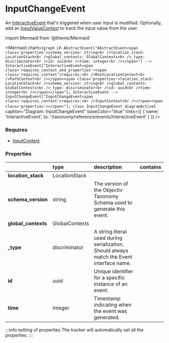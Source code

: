# InputChangeEvent

An [InteractiveEvent](/taxonomy/reference/events/InteractiveEvent.md) that's triggered when user input is modified. Optionally, add an [InputValueContext](../global-contexts/InputValueContext.md) to track the input value from the user.

import Mermaid from '@theme/Mermaid'

<Mermaid chart={`
    graph LR
      AbstractEvent["AbstractEvent<span class='properties'>schema_version: string<br />location_stack: LocationStack<br />global_contexts: GlobalContexts<br />_type: discriminator<br />id: uuid<br />time: integer<br /></span>"] --> InteractiveEvent["InteractiveEvent<span class='requires_context_and_properties'><span class='requires_context'>requires:<br />RootLocationContext<br />PathContext<br /></span><span class='properties'>location_stack: LocationStack<br />schema_version: string<br />global_contexts: GlobalContexts<br />_type: discriminator<br />id: uuid<br />time: integer<br /></span></span"];
      InteractiveEvent --> InputChangeEvent["InputChangeEvent<span class='requires_context'>requires:<br />InputContext<br /></span><span class='properties'></span>"];
    class InputChangeEvent diagramActive
  `}
  caption="Diagram: InputChangeEvent"
  baseColor="blue"
  links={[
    { name: 'InteractiveEvent', to: '/taxonomy/reference/events/InteractiveEvent' }
  ]}
/>

### Requires

* [InputContext](../location-contexts/InputContext.md).

### Properties

|                     | type           | description                                                                               | contains |
|:--------------------|:---------------|:------------------------------------------------------------------------------------------|:---------|
| **location_stack**  | LocationStack  |                                                                                           |          |
| **schema_version**  | string         | The version of the Objectiv Taxonomy Schema used to generate this event.                  |          |
| **global_contexts** | GlobalContexts |                                                                                           |          |
| **_type**           | discriminator  | A string literal used during serialization. Should always match the Event interface name. |          |
| **id**              | uuid           | Unique identifier for a specific instance of an event.                                    |          |
| **time**            | integer        | Timestamp indicating when the event was generated.                                        |          |

:::info setting of properties
The tracker will automatically set all the properties.
:::
